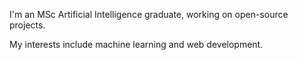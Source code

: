 I'm an MSc Artificial Intelligence graduate, working on open-source projects.

My interests include machine learning and web development.
